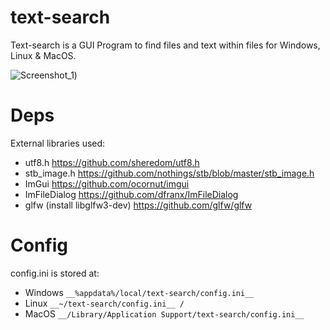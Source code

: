 # text-search
Text-search is a GUI Program to find files and text within files for Windows, Linux & MacOS.

![Screenshot_1](https://github.com/aldrik-ramaekers/text-search/assets/22401766/958fdd51-94ad-4623-8679-8364a4bf106b))

# Deps
External libraries used:
- utf8.h https://github.com/sheredom/utf8.h
- stb_image.h https://github.com/nothings/stb/blob/master/stb_image.h
- ImGui https://github.com/ocornut/imgui
- ImFileDialog https://github.com/dfranx/ImFileDialog
- glfw (install libglfw3-dev) https://github.com/glfw/glfw

# Config
config.ini is stored at:
- Windows ``__%appdata%/local/text-search/config.ini__ ``
- Linux ``__~/text-search/config.ini__ / ``
- MacOS ``__/Library/Application Support/text-search/config.ini__``

